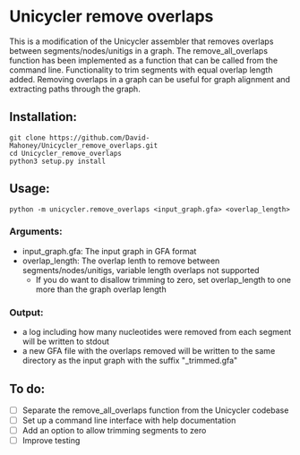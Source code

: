 # Unicycler remove overlaps
This is a modification of the Unicycler assembler that removes overlaps between segments/nodes/unitigs in a graph. The remove_all_overlaps function has been implemented as a function that can be called from the command line. Functionality to trim segments with equal overlap length added. Removing overlaps in a graph can be useful for graph alignment and extracting paths through the graph. 

## Installation:
```
git clone https://github.com/David-Mahoney/Unicycler_remove_overlaps.git
cd Unicycler_remove_overlaps
python3 setup.py install
```

## Usage:
```
python -m unicycler.remove_overlaps <input_graph.gfa> <overlap_length>
```
### Arguments:
- input_graph.gfa: The input graph in GFA format
- overlap_length: The overlap lenth to remove between segments/nodes/unitigs, variable length overlaps not supported
    - If you do want to disallow trimming to zero, set overlap_length to one more than the graph overlap length

### Output:
- a log including how many nucleotides were removed from each segment will be written to stdout
- a new GFA file with the overlaps removed will be written to the same directory as the input graph with the suffix "_trimmed.gfa"

## To do:
- [ ] Separate the remove_all_overlaps function from the Unicycler codebase
- [ ] Set up a command line interface with help documentation 
- [ ] Add an option to allow trimming segments to zero
- [ ] Improve testing